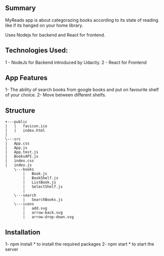 ## Summary

MyReads app is about categorazing books according to 
its state of reading like if its hanged on your home library.

Uses Nodejs for backend and React for frontend.


## Technologies Used:

1 - NodeJs for Backend introduced by Udacity.
2 - React for Frontend

## App Features

1- The ability of search books from google books and put on favourite shelf of your choice.
2- Move between different shelfs.

## Structure 
```
+---public
|   |   favicon.ico
|   |   index.html
|           
\---src
|   App.css
|   App.js
|   App.test.js
|   BooksAPI.js
|   index.css
|   index.js
    \---books
        |   Book.js
        |   BookShelf.js
        |   ListBook.js
        |   SelectShelf.js
        |
    \---search
        |   SearchBooks.js
    \---icons
        |   add.svg
        |   arrow-back.svg
        |   arrow-drop-down.svg

```


## Installation 

1- npm install  * to install the required packages
2- npm start * to start the server